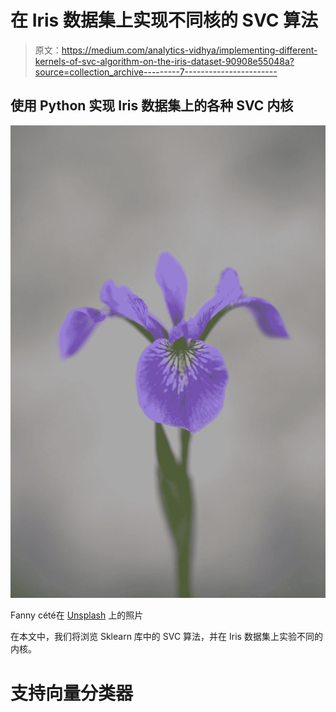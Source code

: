 # 在 Iris 数据集上实现不同核的 SVC 算法

> 原文：<https://medium.com/analytics-vidhya/implementing-different-kernels-of-svc-algorithm-on-the-iris-dataset-90908e55048a?source=collection_archive---------7----------------------->

## 使用 Python 实现 Iris 数据集上的各种 SVC 内核

![](img/6d86a6794cbb82c9ae4a2592d23cae97.png)

Fanny cété在 [Unsplash](https://unsplash.com?utm_source=medium&utm_medium=referral) 上的照片

在本文中，我们将浏览 Sklearn 库中的 SVC 算法，并在 Iris 数据集上实验不同的内核。

# 支持向量分类器